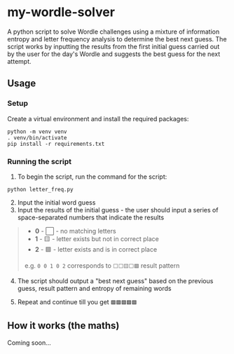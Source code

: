 # my-wordle-solver

A python script to solve Wordle challenges using a mixture of information entropy and letter frequency analysis to determine the best next guess.
The script works by inputting the results from the first initial guess carried out by the user for the day's Wordle and suggests the best guess for the next attempt.

## Usage
### Setup
Create a virtual environment and install the required packages:
```shell
python -m venv venv
. venv/bin/activate
pip install -r requirements.txt
```
### Running the script
1. To begin the script, run the command for the script:
```shell
python letter_freq.py
```
2. Input the initial word guess
3. Input the results of the initial guess - the user should input a series of space-separated numbers that indicate the results
> - **0** - ⬜️ - no matching letters
> - **1** - 🟨 - letter exists but not in correct place
> - **2** - 🟩 - letter exists and is in correct place
> 
> e.g. `0 0 1 0 2` corresponds to `⬜️⬜️🟨⬜️🟩` result pattern

4. The script should output a "best next guess" based on the previous guess, result pattern and entropy of remaining words

5. Repeat and continue till you get `🟩🟩🟩🟩🟩`


## How it works (the maths)
Coming soon...


